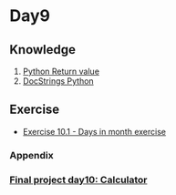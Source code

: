 # Day9

## Knowledge

1. [Python Return value](https://www.w3schools.com/python/gloss_python_function_return_value.asp)
2. [DocStrings Python](https://www.programiz.com/python-programming/docstrings)


## Exercise

* [Exercise 10.1 - Days in month exercise](https://replit.com/@appbrewery/day-10-1-exercise#README.md)



### Appendix





### [Final project day10: Calculator](main.py)

